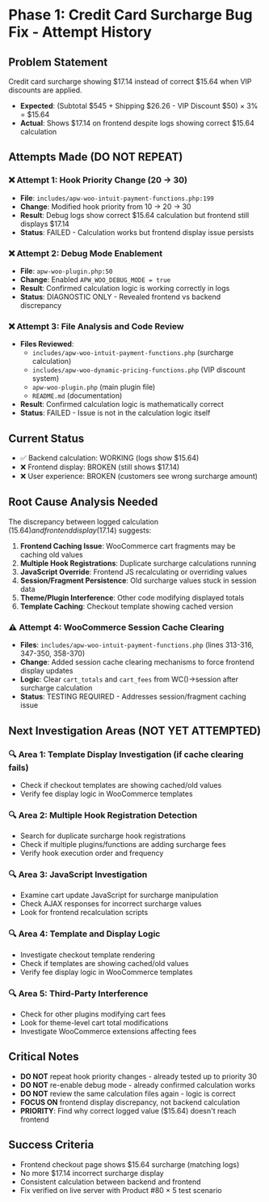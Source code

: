 # Phase 1: Credit Card Surcharge Bug Fix - Attempt History

## Problem Statement
Credit card surcharge showing $17.14 instead of correct $15.64 when VIP discounts are applied.
- **Expected**: (Subtotal $545 + Shipping $26.26 - VIP Discount $50) × 3% = $15.64
- **Actual**: Shows $17.14 on frontend despite logs showing correct $15.64 calculation

## Attempts Made (DO NOT REPEAT)

### ❌ Attempt 1: Hook Priority Change (20 → 30)
- **File**: `includes/apw-woo-intuit-payment-functions.php:199`
- **Change**: Modified hook priority from 10 → 20 → 30
- **Result**: Debug logs show correct $15.64 calculation but frontend still displays $17.14
- **Status**: FAILED - Calculation works but frontend display issue persists

### ❌ Attempt 2: Debug Mode Enablement
- **File**: `apw-woo-plugin.php:50`
- **Change**: Enabled `APW_WOO_DEBUG_MODE = true`
- **Result**: Confirmed calculation logic is working correctly in logs
- **Status**: DIAGNOSTIC ONLY - Revealed frontend vs backend discrepancy

### ❌ Attempt 3: File Analysis and Code Review
- **Files Reviewed**: 
  - `includes/apw-woo-intuit-payment-functions.php` (surcharge calculation)
  - `includes/apw-woo-dynamic-pricing-functions.php` (VIP discount system)
  - `apw-woo-plugin.php` (main plugin file)
  - `README.md` (documentation)
- **Result**: Confirmed calculation logic is mathematically correct
- **Status**: FAILED - Issue is not in the calculation logic itself

## Current Status
- ✅ Backend calculation: WORKING (logs show $15.64)
- ❌ Frontend display: BROKEN (still shows $17.14)
- ❌ User experience: BROKEN (customers see wrong surcharge amount)

## Root Cause Analysis Needed
The discrepancy between logged calculation ($15.64) and frontend display ($17.14) suggests:

1. **Frontend Caching Issue**: WooCommerce cart fragments may be caching old values
2. **Multiple Hook Registrations**: Duplicate surcharge calculations running
3. **JavaScript Override**: Frontend JS recalculating or overriding values
4. **Session/Fragment Persistence**: Old surcharge values stuck in session data
5. **Theme/Plugin Interference**: Other code modifying displayed totals
6. **Template Caching**: Checkout template showing cached version

### ⚠️ Attempt 4: WooCommerce Session Cache Clearing
- **Files**: `includes/apw-woo-intuit-payment-functions.php` (lines 313-316, 347-350, 358-370)
- **Change**: Added session cache clearing mechanisms to force frontend display updates
- **Logic**: Clear `cart_totals` and `cart_fees` from WC()->session after surcharge calculation
- **Status**: TESTING REQUIRED - Addresses session/fragment caching issue

## Next Investigation Areas (NOT YET ATTEMPTED)

### 🔍 Area 1: Template Display Investigation (if cache clearing fails)
- Check if checkout templates are showing cached/old values
- Verify fee display logic in WooCommerce templates

### 🔍 Area 2: Multiple Hook Registration Detection
- Search for duplicate surcharge hook registrations
- Check if multiple plugins/functions are adding surcharge fees
- Verify hook execution order and frequency

### 🔍 Area 3: JavaScript Investigation
- Examine cart update JavaScript for surcharge manipulation
- Check AJAX responses for incorrect surcharge values
- Look for frontend recalculation scripts

### 🔍 Area 4: Template and Display Logic
- Investigate checkout template rendering
- Check if templates are showing cached/old values
- Verify fee display logic in WooCommerce templates

### 🔍 Area 5: Third-Party Interference
- Check for other plugins modifying cart fees
- Look for theme-level cart total modifications
- Investigate WooCommerce extensions affecting fees

## Critical Notes
- **DO NOT** repeat hook priority changes - already tested up to priority 30
- **DO NOT** re-enable debug mode - already confirmed calculation works
- **DO NOT** review the same calculation files again - logic is correct
- **FOCUS ON** frontend display discrepancy, not backend calculation
- **PRIORITY**: Find why correct logged value ($15.64) doesn't reach frontend

## Success Criteria
- Frontend checkout page shows $15.64 surcharge (matching logs)
- No more $17.14 incorrect surcharge display
- Consistent calculation between backend and frontend
- Fix verified on live server with Product #80 × 5 test scenario